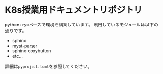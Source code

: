 # K8s授業用ドキュメントリポジトリ

python+ryeベースで環境を構築しています。
利用しているモジュールは以下の通りです。

- sphinx
- myst-parser
- sphinx-copybutton
- etc...

詳細は`pyproject.toml`を参照してください。
